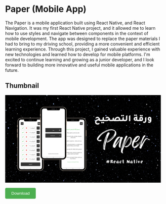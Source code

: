 # Paper (Mobile App)
The Paper is a mobile application built using React Native, and React Navigation.
 It was my first React Native project, and it allowed me to learn how to use styles
 and navigate between components in the context of mobile development.
 The app was designed to replace the paper materials I had to bring to my driving school,
 providing a more convenient and efficient learning experience. Through this project,
 I gained valuable experience with new technologies and learned how to develop for mobile platforms.
 I'm excited to continue learning and growing as a junior developer,
 and I look forward to building more innovative and useful mobile applications in the future.

## Thumbnail

![Screenshot 1](./assets/thumbnail.png)

<a href="https://expo.dev/artifacts/eas/tBktHnEKUo8nh511GrZbcX.apk">
  <button style="background-color: #4CAF50; color: white; padding: 10px 20px; border: none; border-radius: 4px; cursor: pointer;">
    Download
  </button>
</a>